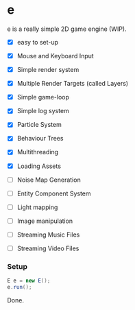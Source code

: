 # e
e is a really simple 2D game engine (WIP). 

- [x] easy to set-up
- [x] Mouse and Keyboard Input
- [x] Simple render system
- [x] Multiple Render Targets (called Layers)
- [x] Simple game-loop
- [x] Simple log system
- [x] Particle System
- [x] Behaviour Trees
- [x] Multithreading
- [x] Loading Assets
- [ ] Noise Map Generation
- [ ] Entity Component System
- [ ] Light mapping
- [ ] Image manipulation
- [ ] Streaming Music Files
- [ ] Streaming Video Files


### Setup
```java
E e = new E();
e.run();
```

Done.